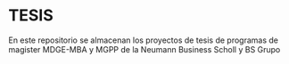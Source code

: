 TESIS
=====

En este repositorio se almacenan los proyectos de tesis de programas de magister MDGE-MBA y MGPP de la Neumann Business Scholl y BS Grupo
